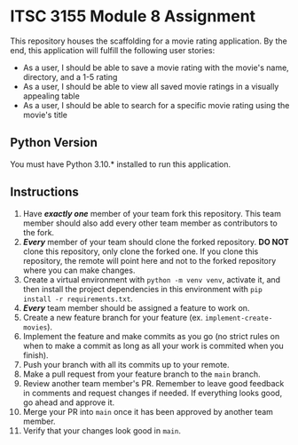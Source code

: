 # ITSC 3155 Module 8 Assignment

This repository houses the scaffolding for a movie rating application. By the end, this application will fulfill the following user stories:

* As a user, I should be able to save a movie rating with the movie's name, directory, and a 1-5 rating
* As a user, I should be able to view all saved movie ratings in a visually appealing table
* As a user, I should be able to search for a specific movie rating using the movie's title

## Python Version

You must have Python 3.10.* installed to run this application.

## Instructions

1. Have ***exactly one*** member of your team fork this repository. This team member should also add every other team member as contributors to the fork.
2. ***Every*** member of your team should clone the forked repository. **DO NOT** clone this repository, only clone the forked one. If you clone this repository, the remote will point here and not to the forked repository where you can make changes.
3. Create a virtual environment with `python -m venv venv`, activate it, and then install the project dependencies in this environment with `pip install -r requirements.txt`.
4. ***Every*** team member should be assigned a feature to work on.
5. Create a new feature branch for your feature (ex. `implement-create-movies`).
6. Implement the feature and make commits as you go (no strict rules on when to make a commit as long as all your work is commited when you finish).
7. Push your branch with all its commits up to your remote.
8. Make a pull request from your feature branch to the `main` branch.
9. Review another team member's PR. Remember to leave good feedback in comments and request changes if needed. If everything looks good, go ahead and approve it.
10. Merge your PR into `main` once it has been approved by another team member.
11. Verify that your changes look good in `main`.

